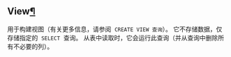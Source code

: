 ## View[¶](https://clickhouse.yandex/docs/zh/single/#view "Permanent link")

用于构建视图（有关更多信息，请参阅  `CREATE VIEW 查询`）。 它不存储数据，仅存储指定的  `SELECT`  查询。 从表中读取时，它会运行此查询（并从查询中删除所有不必要的列）。
